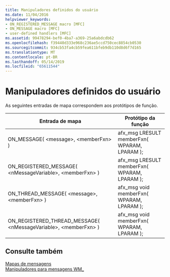 ```yaml
---
title: Manipuladores definidos do usuário
ms.date: 11/04/2016
helpviewer_keywords:
- ON_REGISTERED_MESSAGE macro [MFC]
- ON_MESSAGE macro [MFC]
- user-defined handlers [MFC]
ms.assetid: 99478294-bef0-4ba7-a369-25a6abdcdb62
ms.openlocfilehash: f39440d333e968c236ae5ccd750cec8854cb0530
ms.sourcegitcommit: 934cb53fa4cb59fea611bfeb9db110d8d6f7d165
ms.translationtype: MT
ms.contentlocale: pt-BR
ms.lasthandoff: 05/14/2019
ms.locfileid: "65611544"
---
```

# <a name="user-defined-handlers"></a>Manipuladores definidos do usuário

As seguintes entradas de mapa correspondem aos protótipos de função.

|Entrada de mapa|Protótipo da função|
|---------------|------------------------|
|ON_MESSAGE( \<message>, \<memberFxn> )|afx_msg LRESULT memberFxn( WPARAM, LPARAM );|
|ON_REGISTERED_MESSAGE( \<nMessageVariable>, \<memberFxn> )|afx_msg LRESULT memberFxn( WPARAM, LPARAM );|
|ON_THREAD_MESSAGE( \<message>, \<memberFxn> )|afx_msg void memberFxn( WPARAM, LPARAM );|
|ON_REGISTERED_THREAD_MESSAGE( \<nMessageVariable>, \<memberFxn> )|afx_msg void memberFxn( WPARAM, LPARAM );|

## <a name="see-also"></a>Consulte também

[Mapas de mensagens](../../mfc/reference/message-maps-mfc.md)<br/>
[Manipuladores para mensagens WM_](../../mfc/reference/handlers-for-wm-messages.md)
